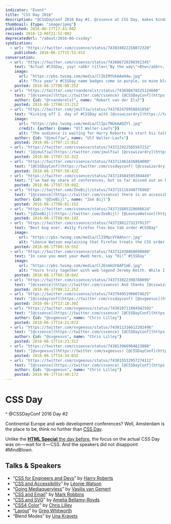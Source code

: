 ```yaml
---
indicator: "Event"
title: "CSS Day 2016"
description: "@CSSDayConf 2016 Day #2. @cssence at CSS Day, makes kinda sense."
thumbnail: {type: "image/jpeg"}
published: 2016-06-17T17:43:00Z
revised: 2016-12-06T21:52:00Z
deprecatedUrl: "/about/2016-06-cssday"
syndication:
  - url: "https://twitter.com/cssence/status/743834022258872320"
    published: 2016-06-17T15:53:45Z
conversation:
  - url: "https://twitter.com/cssence/status/743686720290361345"
    text: "Actual #CSSDay, yay! <abbr title=\"By the way\">Btw</abbr>, thanks [@CSSDayConf](https://twitter.com/cssdayconf) for the matching color scheme #coincidence"
    image:
      url: "https://pbs.twimg.com/media/ClIbIMYUkAAeH4w.jpg"
      alt: "This year’s #CSSDay name badges come in purple, so mine blends in nicely with my CSSence logo."
    posted: 2016-06-17T06:08:25Z
  - url: "https://twitter.com/rvanderelst/status/743690478525124608"
    text: "[@cssence](https://twitter.com/cssence) [@CSSDayConf](https://twitter.com/cssdayconf) #nocoincidence #slightlyparanoid 😄"
    author: {id: "@rvanderelst", name: "Robert van der Elst"}
    posted: 2016-06-17T06:23:21Z
  - url: "https://twitter.com/jmulfiw/status/743702470958841856"
    text: "Kicking off 2. day of #CSSDay with [@csswizardry](https://twitter.com/csswizardry) and just 116 slides! 😳"
    image:
      url: "https://pbs.twimg.com/media/ClIpcfNUkAADZYl.jpg"
      credit: {author: {name: "Ulf Walter-Laufs"}}
      alt: "The audience is waiting for Harry Roberts to start his talk."
    author: {id: "@jmulfiw", name: "Ulf Walter-Laufs"}
    posted: 2016-06-17T07:11:01Z
  - url: "https://twitter.com/cssence/status/743712922585567232"
    text: "[@jmulfiw](https://twitter.com/jmulfiw) [@csswizardry](https://twitter.com/csswizardry) Turned out to be 116 amazing slides #CSSDay"
    posted: 2016-06-17T07:52:32Z
  - url: "https://twitter.com/cssence/status/743712462436864000"
    text: "[@CSSDayConf](https://twitter.com/cssdayconf) [@csswizardry](https://twitter.com/csswizardry) With these principles, is there a risk of offloading complexity from CSS to other places like JS or HTML?"
    posted: 2016-06-17T07:50:43Z
  - url: "https://twitter.com/cssence/status/743714584595304449"
    text: "I’ve had my share of conferences, but so far missed out on having an <abbr title=\"accessibility\">a11y</abbr> expert on stage [@LeonieWatson](https://twitter.com/LeonieWatson) #finally #CSSDay"
    posted: 2016-06-17T07:59:09Z
  - url: "https://twitter.com/ZoeBijl/status/743715116340776960"
    text: "[@cssence](https://twitter.com/cssence) there is an accessibility meeting in Amsterdam tomorrow. [@LeonieWatson](https://twitter.com/LeonieWatson) is there too 😉 Info: [www.roledrinks.nl](http://www.roledrinks.nl) #roledrinks"
    author: {id: "@ZoeBijl", name: "Zoë Bijl"}
    posted: 2016-06-17T08:01:15Z
  - url: "https://twitter.com/cssence/status/743715885328666624"
    text: "[@ZoeBijl](https://twitter.com/ZoeBijl) [@LeonieWatson](https://twitter.com/LeonieWatson) Coooool! *mustCancelFlight*"
    posted: 2016-06-17T08:04:19Z
  - url: "https://twitter.com/cssence/status/743719812732379137"
    text: "Best bug ever. #a11y Firefox flex-box tab order #CSSDay"
    image:
      url: "https://pbs.twimg.com/media/ClI5MpcVYAAhxrr.jpg"
      alt: "Léonie Watson explaining that Firefox treats the CSS order property not in the same way as other browsers."
    posted: 2016-06-17T08:19:55Z
  - url: "https://twitter.com/cssence/status/743732430868090880"
    text: "In case you meet your #web hero, say “Hi!” #CSSDay"
    image:
      url: "https://pbs.twimg.com/media/ClJEnmkUYAAP1mE.jpg"
      alt: "Yours truly together with web legend Jeremy Keith. While I’ve seen him at other conferences before, this time I actually talked to him."
    posted: 2016-06-17T09:10:04Z
  - url: "https://twitter.com/cssence/status/743733022390788096"
    text: "[@cssence](https://twitter.com/cssence) And thanks [@csswizardry](https://twitter.com/csswizardry) for taking the picture 😄"
    posted: 2016-06-17T09:12:25Z
  - url: "https://twitter.com/cssence/status/743794951906074625"
    text: "[@cssdayconf](https://twitter.com/cssdayconf) [@svgeesus](https://twitter.com/svgeesus) why not use: <code>.foo { color: #f60; color: lab(…) }</code> for fallback? #CSSDay"
    posted: 2016-06-17T13:18:30Z
  - url: "https://twitter.com/svgeesus/status/743810711864942592"
    text: "[@cssence](https://twitter.com/cssence) [@CSSDayConf](https://twitter.com/cssdayconf) we went back and forth on how to do fallback. In SVG 1 the fallback was first; people find it confusing"
    author: {id: "@svgeesus", name: "Chris Lilley"}
    posted: 2016-06-17T14:21:07Z
  - url: "https://twitter.com/svgeesus/status/743811316612202496"
    text: "[@cssence](https://twitter.com/cssence) [@CSSDayConf](https://twitter.com/cssdayconf) We wanted to have fallback color specifiable in the same rule, but you could do that."
    author: {id: "@svgeesus", name: "Chris Lilley"}
    posted: 2016-06-17T14:23:31Z
  - url: "https://twitter.com/cssence/status/743813966904823808"
    text: "[@svgeesus](https://twitter.com/svgeesus) [@CSSDayConf](https://twitter.com/cssdayconf) Thx! And both ways would behave identically in case the color profile has not been loaded yet?"
    posted: 2016-06-17T14:34:03Z
  - url: "https://twitter.com/svgeesus/status/743815532957274112"
    text: "[@cssence](https://twitter.com/cssence) [@CSSDayConf](https://twitter.com/cssdayconf) if it has not loaded you would get the fallback color."
    author: {id: "@svgeesus", name: "Chris Lilley"}
    posted: 2016-06-17T14:40:17Z
---
```


# CSS Day
^ @CSSDayConf 2016 Day #2

Continental Europe and web development conferences? Well, Amsterdam is the place to be, think no further than [CSS Day](https://cssday.nl/2016/).

Unlike the [**HTML Special** the day before](/2016/cssday-htmlspecial), the focus on the actual CSS&nbsp;Day was on&#8202;&mdash;&#8202;wait for it&#8202;&mdash;&#8202;CSS. And the speakers did not disappoint #MindBlown.

<h2 id="talks">Talks &amp; Speakers</h2>

* “[CSS for Engineers and Devs](https://speakerdeck.com/csswizardry/css-for-software-engineers-for-css-developers)” by [Harry Roberts](https://twitter.com/csswizardry)
* “[CSS and Accessibility](https://ljwatson.github.io/decks/2016/cssday/index.html)” by [Léonie Watson](https://twitter.com/LeonieWatson)
* “[Going Mediaqueryless](https://vasilis.nl/presentaties/cssday/mediaqueryless-responsiveness/#/)” by [Vasilis van Gemert](https://twitter.com/vasilis)
* “[CSS and Email](https://codepen.io/M_J_Robbins/full/MeeMew)” by [Mark Robbins](https://twitter.com/M_J_Robbins)
* “[CSS and SVG](https://ameliabr.github.io/css-svg-dynamic-duo/)” by [Amelia Bellamy-Royds](https://twitter.com/AmeliasBrain)
* “[CSS4 Color](https://svgees.us/css4-color-talk/)” by [Chris Lilley](https://twitter.com/svgeesus)
* “[Layout](https://www.slideshare.net/GregWhitworth2/braces-to-pixels-css-day-2016)” by [Greg Whitworth](https://twitter.com/gregwhitworth)
* “Blend Modes” by [Una Kravets](https://twitter.com/Una)
